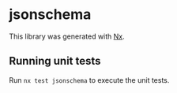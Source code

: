 # jsonschema

This library was generated with [Nx](https://nx.dev).

## Running unit tests

Run `nx test jsonschema` to execute the unit tests.
